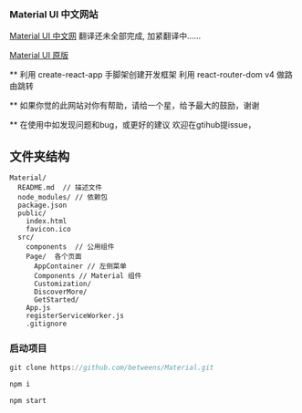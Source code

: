 ### Material UI 中文网站

[Material UI 中文网](http://www.no-forget.com/material/) 翻译还未全部完成, 加紧翻译中......


[Material UI 原版](http://www.material-ui.com)


** 利用 create-react-app 手脚架创建开发框架  利用 react-router-dom v4 做路由跳转

** 如果你觉的此网站对你有帮助，请给一个星，给予最大的鼓励，谢谢

** 在使用中如发现问题和bug，或更好的建议 欢迎在gtihub提issue，

## 文件夹结构

```
Material/
  README.md  // 描述文件
  node_modules/ // 依赖包
  package.json 
  public/
    index.html
    favicon.ico
  src/
    components  // 公用组件
    Page/  各个页面
      AppContainer // 左侧菜单
      Components // Material 组件
      Customization/
      DiscoverMore/
      GetStarted/
    App.js
    registerServiceWorker.js
    .gitignore
```


### 启动项目

```js
git clone https://github.com/betweens/Material.git

npm i

npm start
```


